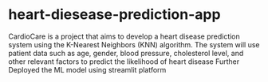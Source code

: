# heart-diesease-prediction-app
CardioCare is a project that aims to develop a heart disease prediction system using the K-Nearest Neighbors (KNN) algorithm. The system will use patient data such as age, gender, blood pressure, cholesterol level, and other relevant factors to predict the likelihood of heart disease
Further Deployed the ML model using streamlit platform
